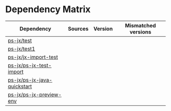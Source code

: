 # Dependency Matrix

Dependency | Sources | Version | Mismatched versions
---------- | ------- | ------- | -------------------
[ps-jx/test](https://github.com/ps-jx/test.git) |  | []() | 
[ps-jx/test1](https://github.com/ps-jx/test1.git) |  | []() | 
[ps-jx/jx-import-test](https://github.com/ps-jx/jx-import-test.git) |  | []() | 
[ps-jx/ps-jx-test-import](https://github.com/ps-jx/ps-jx-test-import.git) |  | []() | 
[ps-jx/ps-jx-java-quickstart](https://github.com/ps-jx/ps-jx-java-quickstart.git) |  | []() | 
[ps-jx/ps-jx-preview-env](https://github.com/ps-jx/ps-jx-preview-env.git) |  | []() | 
